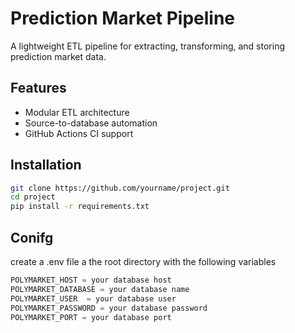 # Prediction Market Pipeline

A lightweight ETL pipeline for extracting, transforming, and storing prediction market data.

## Features

- Modular ETL architecture
- Source-to-database automation
- GitHub Actions CI support

## Installation

```bash
git clone https://github.com/yourname/project.git
cd project
pip install -r requirements.txt
```

## Conifg
create a .env file a the root directory with the following variables

```python
POLYMARKET_HOST = your database host
POLYMARKET_DATABASE = your database name
POLYMARKET_USER  = your database user
POLYMARKET_PASSWORD = your database password
POLYMARKET_PORT = your database port
```
